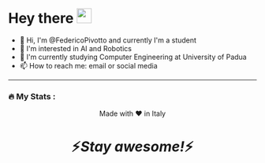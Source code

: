 <h1>
  Hey there
  <img src="https://media.giphy.com/media/hvRJCLFzcasrR4ia7z/giphy.gif" width="30px"/>
</h1>

- 👋 Hi, I'm @FedericoPivotto and currently I'm a student
- 👀 I'm interested in AI and Robotics
- 🌱 I'm currently studying Computer Engineering at University of Padua
- 📫 How to reach me: email or social media

---

### :fire: My Stats : <img src="https://komarev.com/ghpvc/?username=FedericoPivotto&style=flat-square&color=blue" alt=""/>

<p align="center">Made with ❤️ in Italy</p>

<h1 align='center'>⚡️<i>Stay awesome!</i>⚡️</h1>
